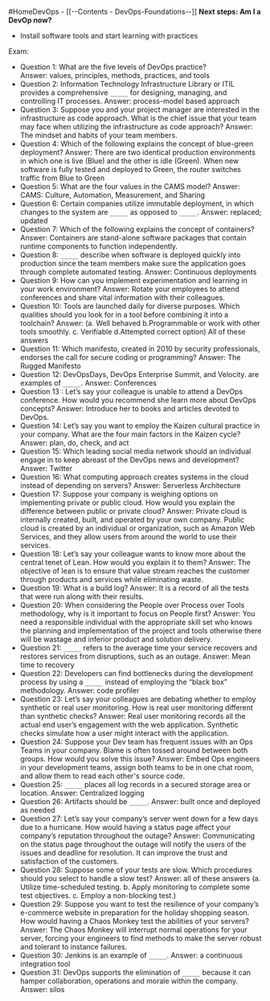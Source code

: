 #HomeDevOps - [[--Contents - DevOps-Foundations--]]
**Next steps: Am I a DevOp now?**
- Install software tools and start learning with practices

Exam:
- Question 1: What are the five levels of DevOps practice?    
    Answer: values, principles, methods, practices, and tools
- Question 2: Information Technology Infrastructure Library or ITIL provides a comprehensive `_____` for designing, managing, and controlling IT processes.
	Answer: process-model based approach
- Question 3: Suppose you and your project manager are interested in the infrastructure as code approach. What is the chief issue that your team may face when utilizing the infrastructure as code approach?
	Answer: The mindset and habits of your team members.
- Question 4: Which of the following explains the concept of blue-green deployment?
	Answer: There are two identical production environments in which one is live (Blue) and the other is idle (Green). When new software is fully tested and deployed to Green, the router switches traffic from Blue to Green
- Question 5: What are the four values in the CAMS model?
	Answer: CAMS: Culture, Automation, Measurement, and Sharing
- Question 6: Certain companies utilize immutable deployment, in which changes to the system are `_____` as opposed to `_____`.
	Answer: replaced; updated
- Question 7: Which of the following explains the concept of containers?
	Answer: Containers are stand-alone software packages that contain runtime components to function independently.
- Question 8: `_____` describe when software is deployed quickly into production since the team members make sure the application goes through complete automated testing.
	Answer: Continuous deployments
- Question 9: How can you implement experimentation and learning in your work environment?
	Answer: Rotate your employees to attend conferences and share vital information with their colleagues.
- Question 10: Tools are launched daily for diverse purposes. Which qualities should you look for in a tool before combining it into a toolchain?
	Answer: (a. Well behaved b.Programmable or work with other tools smoothly. c. Verifiable d.Attempted correct option)
	All of these answers
- Question 11: Which manifesto, created in 2010 by security professionals, endorses the call for secure coding or programming?
	Answer: The Rugged Manifesto
- Question 12: DevOpsDays, DevOps Enterprise Summit, and Velocity. are examples of `_____`.
	Answer: Conferences
- Question 13 : Let’s say your colleague is unable to attend a DevOps conference. How would you recommend she learn more about DevOps concepts?
	Answer: Introduce her to books and articles devoted to DevOps.
- Question 14: Let’s say you want to employ the Kaizen cultural practice in your company. What are the four main factors in the Kaizen cycle?
	Answer: plan, do, check, and act
- Question 15: Which leading social media network should an individual engage in to keep abreast of the DevOps news and development?
	Answer: Twitter
- Question 16: What computing approach creates systems in the cloud instead of depending on servers?
	Answer: Serverless Architecture
- Question 17: Suppose your company is weighing options on implementing private or public cloud. How would you explain the difference between public or private cloud?
	Answer: Private cloud is internally created, built, and operated by your own company. Public cloud is created by an individual or organization, such as Amazon Web Services, and they allow users from around the world to use their services.
- Question 18: Let’s say your colleague wants to know more about the central tenet of Lean. How would you explain it to them?
	Answer: The objective of lean is to ensure that value stream reaches the customer through products and services while eliminating waste.
- Question 19: What is a build log?
	Answer: It is a record of all the tests that were run along with their results.
- Question 20: When considering the People over Process over Tools methodology, why is it important to focus on People first?
	Answer: You need a responsible individual with the appropriate skill set who knows the planning and implementation of the project and tools otherwise there will be wastage and inferior product and solution delivery.
- Question 21: `_____` refers to the average time your service recovers and restores services from disruptions, such as an outage.
	Answer: Mean time to recovery
- Question 22: Developers can find bottlenecks during the development process by using a `_____` instead of employing the “black box” methodology.
	Answer: code profiler
- Question 23: Let’s say your colleagues are debating whether to employ synthetic or real user monitoring. How is real user monitoring different than synthetic checks?
	Answer: Real user monitoring records all the actual end user’s engagement with the web application. Synthetic checks simulate how a user might interact with the application.
- Question 24: Suppose your Dev team has frequent issues with an Ops Teams in your company. Blame is often tossed around between both groups. How would you solve this issue?
	Answer: Embed Ops engineers in your development teams, assign both teams to be in one chat room, and allow them to read each other's source code.
- Question 25: `_____` places all log records in a secured storage area or location.
	Answer: Centralized logging
- Question 26: Artifacts should be `_____`.
	Answer: built once and deployed as needed
- Question 27: Let’s say your company’s server went down for a few days due to a hurricane. How would having a status page affect your company’s reputation throughout the outage?
	Answer: Communicating on the status page throughout the outage will notify the users of the issues and deadline for resolution. It can improve the trust and satisfaction of the customers.
- Question 28: Suppose some of your tests are slow. Which procedures should you select to handle a slow test?
	Answer: all of these answers (a. Utilize time-scheduled testing.     b. Apply monitoring to complete some test objectives. c. Employ a non-blocking test.)
- Question 29: Suppose you want to test the resilience of your company’s e-commerce website in preparation for the holiday shopping season. How would having a Chaos Monkey test the abilities of your servers?
	Answer: The Chaos Monkey will interrupt normal operations for your server, forcing your engineers to find methods to make the server robust and tolerant to instance failures.
- Question 30: Jenkins is an example of `_____`.
	Answer: a continuous integration tool
- Question 31: DevOps supports the elimination of `_____` because it can hamper collaboration, operations and morale within the company.
	Answer: silos